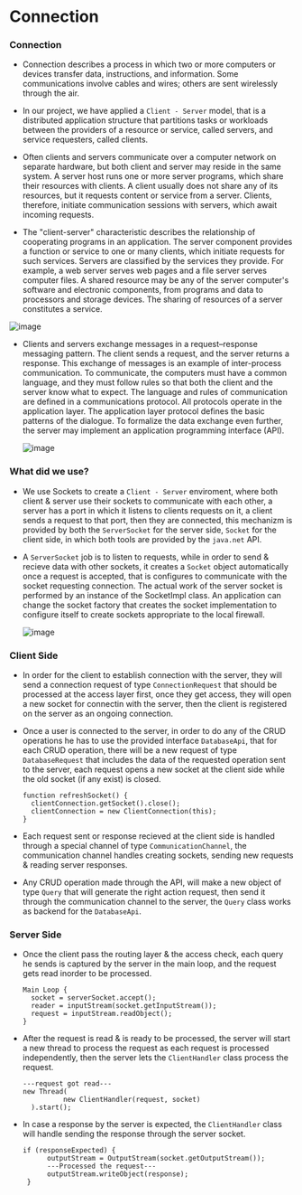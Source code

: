 # Connection

### Connection
  + Connection describes a process in which two or more computers or devices transfer data, instructions, and information. Some communications
      involve cables and wires; others are sent wirelessly through the air.
      
  + In our project, we have applied a ```Client - Server``` model, that is a distributed application structure that partitions tasks or workloads
      between the providers of a resource or service, called servers, and service requesters, called clients.
      
  + Often clients and servers communicate over a computer network on separate hardware, but both client and server may reside in the same system.
      A server host runs one or more server programs, which share their resources with clients. A client usually does not share any of its resources,
      but it requests content or service from a server. Clients, therefore, initiate communication sessions with servers, which await incoming requests.
      
  + The "client-server" characteristic describes the relationship of cooperating programs in an application. The server component provides a function
      or service to one or many clients, which initiate requests for such services. Servers are classified by the services they provide. For example,
      a web server serves web pages and a file server serves computer files. A shared resource may be any of the server computer's software and 
      electronic components, from programs and data to processors and storage devices. The sharing of resources of a server constitutes a service.
      
  ![image](https://user.oc-static.com/upload/2020/04/28/15880577088892_15874712483517_export.png)
      
  + Clients and servers exchange messages in a request–response messaging pattern. The client sends a request, and the server returns a response.
      This exchange of messages is an example of inter-process communication. To communicate, the computers must have a common language, and they
      must follow rules so that both the client and the server know what to expect. The language and rules of communication are defined in
      a communications protocol. All protocols operate in the application layer. The application layer protocol defines the basic patterns of the
      dialogue. To formalize the data exchange even further, the server may implement an application programming interface (API).
    
    ![image](https://bytenbit.com/wp-content/uploads/2019/09/Resful-API-cycle-768x206.png)
    
    
    
### What did we use?
  + We use Sockets to create a ```Client - Server``` enviroment, where both client & server use their sockets to communicate with each other, 
      a server has a port in which it listens to clients requests on it, a client sends a request to that port, then they are connected, this
      mechanizm is provided by both the ```ServerSocket``` for the server side, ```Socket``` for the client side, in which both tools are provided
      by the ```java.net``` API.
      
  + A ```ServerSocket``` job is to listen to requests, while in order to send & recieve data with other sockets, it creates a ```Socket```
      object automatically once a request is accepted, that is configures to communicate with the socket requesting connection. The actual work 
      of the server socket is performed by an instance of the SocketImpl class. An application can change the socket factory that creates the
      socket implementation to configure itself to create sockets appropriate to the local firewall.
  
    ![image](https://codethat.files.wordpress.com/2010/01/scheme.png)


### Client Side

+ In order for the client to establish connection with the server, they will send a connection request of type ```ConnectionRequest``` that should be
    processed at the access layer first, once they get access, they will open a new socket for connectin with the server, then the client is registered
    on the server as an ongoing connection.
    
+ Once a user is connected to the server, in order to do any of the CRUD operations he has to use the provided interface ```DatabaseApi```, that for each
    CRUD operation, there will be a new request of type ```DatabaseRequest``` that includes the data of the requested operation sent to the server,
    each request opens a new socket at the client side while the old socket (if any exist) is closed.
  
  ```
  function refreshSocket() {
    clientConnection.getSocket().close();
    clientConnection = new ClientConnection(this);
  }
  ```
    
+ Each request sent or response recieved at the client side is handled through a special channel of type ```CommunicationChannel```, the communication
    channel handles creating sockets, sending new requests & reading server responses. 
    
+ Any CRUD operation made through the API, will make a new object of type ```Query``` that will generate the right action request, then send it through
    the communication channel to the server, the ```Query``` class works as backend for the ```DatabaseApi```.

    
### Server Side

+ Once the client pass the routing layer & the access check, each query he sends is captured by the server in the main loop, and the request gets
    read inorder to be processed.
    ```
    Main Loop {
      socket = serverSocket.accept();
      reader = inputStream(socket.getInputStream());
      request = inputStream.readObject();
    }
    ```
    
+ After the request is read & is ready to be processed, the server will start a new thread to process the request as each request is processed
    independently, then the server lets the ```ClientHandler``` class process the request.
    ```
    ---request got read---
    new Thread(
              new ClientHandler(request, socket)
      ).start();
    ```
    
+ In case a response by the server is expected, the ```ClientHandler``` class will handle sending the response through the server socket.
    ```
    if (responseExpected) {
          outputStream = OutputStream(socket.getOutputStream());
          ---Processed the request---
          outputStream.writeObject(response);
     }
    ```
